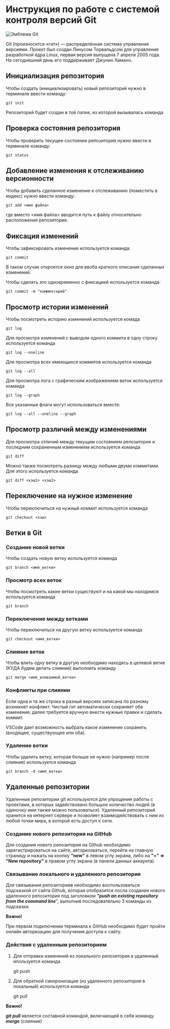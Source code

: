 # **Инструкция по работе с системой контроля версий Git**

![Эмблема Git](git.jpg)

Git (произносится «гит») — распределённая система управления версиями. Проект был создан Линусом Торвальдсом для управления разработкой ядра Linux, первая версия выпущена 7 апреля 2005 года. На сегодняшний день его поддерживает Джунио Хамано.

## Инициализация репозитория

Чтобы создать (инициализировать) новый репозиторий нужно в терминале ввести команду:

    git init

Репозиторий будет создан в той папке, из которой вызывалась команда

## Проверка состояния репозитория

Чтобы проверить текущее состояние репозитория нужно ввести в терминале команду:

    git status

## Добавление изменения к отслеживанию версионности

Чтобы добавить сделанное изменение к отслеживанию (поместить в индекс) нужно ввести команду:

    git add <имя файла>

где вместо <имя файла> вводится путь к файлу относительно расположения репозитория.

## Фиксация изменений

Чтобы зафиксировать изменение используется команда:

    git commit

В таком случае откроется окно для ввоба краткого описания сделанных изменений.

Чтобы сделать это одновременно с фиксацией используется команда:

    git commit -m "комментарий"

## Просмотр истории изменений

Чтобы посмотреть историю изменений используется комада

    git log

Для просмотра изменений с выводом одного коммита в одну строку используется команда

    git log --oneline

Для просмотра всех имеющихся коммитов используется команда

    git log --all

Для просмотра лога с графическим изображением веток используется команда

    git log --graph

Все указанные флаги могут использоваться вместе:

    git log --all --oneline --graph

## Просмотр различий между изменениями

Для просмотра отличий между текущим состоянием репозитория и последним сохраненным изменением используется команда

    git diff

Можно также посмотреть разницу между любыми двуми коммитами. Для этого используется команда

    git diff <хэш1> <хэш2>

## Переключение на нужное изменение

Чтобы переключиться на нужный коммит используется команда

    git checkout <хэш>

## Ветки в Git

### Создание новой ветки

Чтобы создать новую ветку используется команда

    git branch <имя_ветки>

### Просмотр всех веток

Чтобы посмотреть какие ветки существуют и на какой мы находимся используется команда

    git branch

### Переключение между ветками

Чтобы переключиться на другую ветку используется команда

    git checkout <имя_ветки>

### Слияние веток

Чтобы влить одну ветку в другую необходимо находясь в целевой ветке (КУДА будем делать слияние) выполнить команду

    git merge <имя_вливаемой_ветки>

### Конфликты при слиянии

Если одна и та же строка в разный версиях записана по разному возникнет конфликт.
Чистый гит автоматически сохраняет оба изменения, далее требуется вручную внести нужные правки и сделать коммит.

VSСode дает возможность выбрать какое изменение сохранить (входящее, существующее или оба).

### Удаление ветки

Чтобы удалить ветку, которая больше не нужно (например после слияния) используется команда

    git branch -d <имя_ветки>

## **Удаленные репозитории**

Удаленные репозитории git используются для упрощения работы с проектами, в которых задействовано большое количество людей (в одиночку ими также можно пользоваться). Удаленный репозиторий хранится на интернет сервере и позволяет взаимодействовать с ним из любой точки мира, в которой есть доступ к сети.

### **Создание нового репозитория на GitHub**

Для создания нового репозитория на Github необходимо зарегистрироваться на сайте, авторизоваться, перейти на главную страницу и нажать на кнопку **"new"** в левом углу экрана, либо на **"+" => "New repository"** в правом углу экрана (в панели данных аккаунта).

### **Связывание локального и удаленного репозитория**

Для связывания репозиториев необходимо воспользоваться подсказкой от сайта Github, которая отобразится посла создания нового удаленного репозитория под заголовком _**"push an existing repository from the command line**_", выполнив последовательно 3 команды из подсказки.

**Важно!** 

При первом подключении терминала к GitHub необходимо будет пройти онлайн авторизацию для получения доступа к сайту.

### **Действия с удаленным репозиторием**

1. Для отправки изменений из локального репозитория в удаленный ипользуется команда

    git push

2. Для обратной синхронизации (из удаленного репозитория в локальный) используется команда

    git pull

**Важно!**

__*git pull*__ является составной командой, включающей в себя команду __*merge*__ (слияние)

